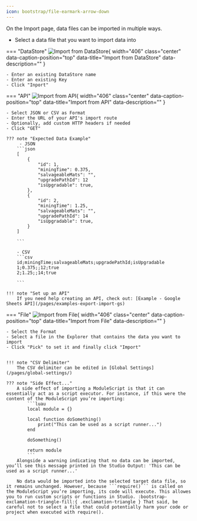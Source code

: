 ```yaml
---
icon: bootstrap/file-earmark-arrow-down
---
```


On the Import page, data files can be imported in multiple ways.

- Select a data file that you want to import data into

=== "DataStore"
    ![Import from DataStore](/roda-docs/img/import-datastore.gif){ width="406" class="center" data-caption-position="top" data-title="Import from DataStore" data-description="" }

    - Enter an existing DataStore name
    - Enter an existing Key
    - Click "Inport"

=== "API"
    ![Import from API](/roda-docs/img/import-api.gif){ width="406" class="center" data-caption-position="top" data-title="Import from API" data-description="" }

    - Select JSON or CSV as Format
    - Enter the URL of your API's import route
    - Optionally, add custom HTTP headers if needed
    - Click "GET"

    ??? note "Expected Data Example"
         - JSON
        ```json
        [
            {
                "id": 1,
                "miningTime": 0.375,
                "salvageableMats": "",
                "upgradePathId": 12
                "isUpgradable": true,
            },
            {
                "id": 2,
                "miningTime": 1.25,
                "salvageableMats": "",
                "upgradePathId": 14
                "isUpgradable": true,
            }
        ]

        ```

        - CSV
        ```csv
        id;miningTime;salvageableMats;upgradePathId;isUpgradable
        1;0.375;;12;true
        2;1.25;;14;true

        ```
        
    !!! note "Set up an API"
        If you need help creating an API, check out: [Example - Google Sheets API](/pages/examples-export-import-gs)

=== "File"
    ![Import from File](/roda-docs/img/import-file.gif){ width="406" class="center" data-caption-position="top" data-title="Import from File" data-description="" }
    
    - Select the Format
    - Select a file in the Explorer that contains the data you want to import
    - Click "Pick" to set it and finally click "Import"
        
    
    !!! note "CSV Delimiter"
        The CSV delimiter can be edited in [Global Settings](/pages/global-settings/)
    
    ??? note "Side Effect..."
        A side effect of importing a ModuleScript is that it can essentially act as a script executor. For instance, if this were the content of the ModuleScript you’re importing:
            ```luau
            local module = {}

            local function doSomething()
                print("This can be used as a script runner...")
            end

            doSomething()

            return module
            ```
        Alongside a warning indicating that no data can be imported, you’ll see this message printed in the Studio Output: 'This can be used as a script runner...'

        No data would be imported into the selected target data file, so it remains unchanged. However, because ```require()``` is called on the ModuleScript you’re importing, its code will execute. This allowes you to run custom scripts or functions in Studio. :bootstrap-exclamation-triangle-fill:{ .exclamation-triangle } That said, be careful not to select a file that could potentially harm your code or project when executed with require().